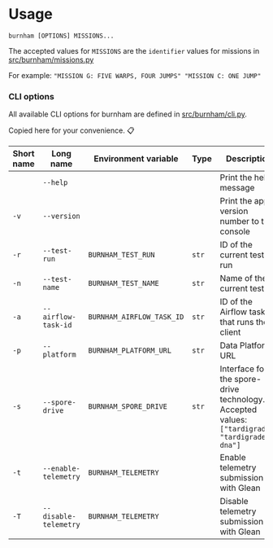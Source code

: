 # Usage

```text
burnham [OPTIONS] MISSIONS...
```

The accepted values for `MISSIONS` are the `identifier` values for missions in [src/burnham/missions.py][missions.py]

For example: `"MISSION G: FIVE WARPS, FOUR JUMPS" "MISSION C: ONE JUMP"`

[missions.py]: ../src/burnham/missions.py

### CLI options

All available CLI options for burnham are defined in [src/burnham/cli.py][cli.py].

Copied here for your convenience. 📋

| Short name | Long name             | Environment variable      | Type  | Description                                                                                   |
| ---------- | --------------------- | ------------------------- | ----- | --------------------------------------------------------------------------------------------- |
|            | `--help`              |                           |       | Print the help message                                                                        |
| `-v`       | `--version`           |                           |       | Print the app's version number to the console                                                 |
| `-r`       | `--test-run`          | `BURNHAM_TEST_RUN`        | `str` | ID of the current test run                                                                    |
| `-n`       | `--test-name`         | `BURNHAM_TEST_NAME`       | `str` | Name of the current test                                                                      |
| `-a`       | `--airflow-task-id`   | `BURNHAM_AIRFLOW_TASK_ID` | `str` | ID of the Airflow task that runs the client                                                   |
| `-p`       | `--platform`          | `BURNHAM_PLATFORM_URL`    | `str` | Data Platform URL                                                                             |
| `-s`       | `--spore-drive`       | `BURNHAM_SPORE_DRIVE`     | `str` | Interface for the spore-drive technology. Accepted values: `["tardigrade", "tardigrade-dna"]` |
| `-t`       | `--enable-telemetry`  | `BURNHAM_TELEMETRY`       |       | Enable telemetry submission with Glean                                                        |
| `-T`       | `--disable-telemetry` | `BURNHAM_TELEMETRY`       |       | Disable telemetry submission with Glean                                                       |

[cli.py]: ../src/burnham/cli.py
